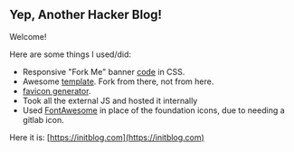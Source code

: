 ## Yep, Another Hacker Blog!

Welcome!

Here are some things I used/did:
- Responsive "Fork Me" banner [code](https://codepo8.github.io/css-fork-on-github-ribbon/) in CSS.
- Awesome [template](https://github.com/joshgerdes/jekyll-uno). Fork from there, not from here.
- [favicon generator](https://www.favicon-generator.org/).
- Took all the external JS and hosted it internally
- Used [FontAwesome](https://fontawesome.com/how-to-use/on-the-web/setup/getting-started?using=web-fonts-with-css) in place of the foundation icons, due to needing a gitlab icon.

Here it is: [https://initblog.com](https://initblog.com)
